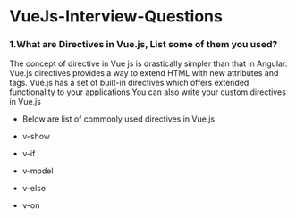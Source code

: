 # VueJs-Interview-Questions

### 1.What are Directives in Vue.js, List some of them you used?

 The concept of directive in Vue js is drastically simpler than that in Angular. Vue.js directives provides a way to extend HTML with new attributes and tags. Vue.js has a set of built-in directives which offers extended functionality to your applications.You can also write your custom directives in Vue.js 

- Below are list of commonly used directives in Vue.js

- v-show
- v-if
- v-model
- v-else
- v-on
